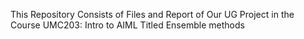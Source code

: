 This Repository Consists of Files and Report of Our UG Project in the Course UMC203: Intro to AIML Titled Ensemble methods
